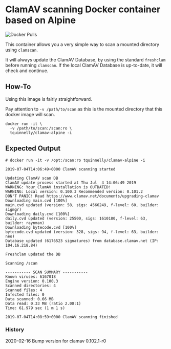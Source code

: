 # ClamAV scanning Docker container based on Alpine

![Docker Pulls](https://img.shields.io/docker/pulls/tquinnelly/clamav-alpine.svg?style=for-the-badge)

This container allows you a very simple way to scan a mounted directory using `clamscan`.

It will always update the ClamAV Database, by using the standard `freshclam` before running `clamscan`.
If the local ClamAV Database is up-to-date, it will check and continue.

## How-To
Using this image is fairly straightforward.

Pay attention to `-v /path/to/scan` as this is the mounted directory that this docker image will scan.

```
docker run -it \
  -v /path/to/scan:/scan:ro \
  tquinnelly/clamav-alpine -i
```

## Expected Output

```
# docker run -it -v /opt:/scan:ro tquinnelly/clamav-alpine -i

2019-07-04T14:06:49+0000 ClamAV scanning started

Updating ClamAV scan DB
ClamAV update process started at Thu Jul  4 14:06:49 2019
WARNING: Your ClamAV installation is OUTDATED!
WARNING: Local version: 0.100.3 Recommended version: 0.101.2
DON'T PANIC! Read https://www.clamav.net/documents/upgrading-clamav
Downloading main.cvd [100%]
main.cvd updated (version: 58, sigs: 4566249, f-level: 60, builder: sigmgr)
Downloading daily.cvd [100%]
daily.cvd updated (version: 25500, sigs: 1610180, f-level: 63, builder: raynman)
Downloading bytecode.cvd [100%]
bytecode.cvd updated (version: 328, sigs: 94, f-level: 63, builder: neo)
Database updated (6176523 signatures) from database.clamav.net (IP: 104.16.218.84)

Freshclam updated the DB

Scanning /scan

----------- SCAN SUMMARY -----------
Known viruses: 6167018
Engine version: 0.100.3
Scanned directories: 4
Scanned files: 4
Infected files: 0
Data scanned: 0.66 MB
Data read: 0.33 MB (ratio 2.00:1)
Time: 61.979 sec (1 m 1 s)

2019-07-04T14:08:59+0000 ClamAV scanning finished
```

### History
2020-02-16
Bump version for clamav 0.102.1-r0
